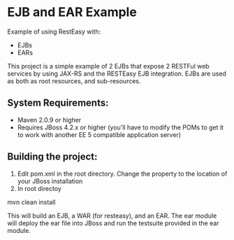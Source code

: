 EJB and EAR Example
===================
Example of using RestEasy with:
* EJBs
* EARs

This project is a simple example of 2 EJBs that expose 2 RESTFul web services by using JAX-RS and the RESTEasy EJB
integration.  EJBs are used as both as root resources, and sub-resources.

System Requirements:
--------------------
* Maven 2.0.9 or higher
* Requires JBoss 4.2.x or higher (you'll have to modify the POMs to get it to work with another EE 5 compatible application server)

Building the project:
--------------------
1. Edit pom.xml in the root directory.  Change the <jbossHome> property to the location of your JBoss installation
2. In root directoy

mvn clean install

This will build an EJB, a WAR (for resteasy), and an EAR.  The ear module will deploy the ear file into JBoss
and run the testsuite provided in the ear module.

